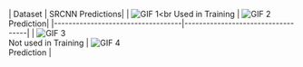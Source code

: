 
| Dataset | SRCNN Predictions|
| ![GIF 1](super_res1/highres.gif)<br Used in Training | ![GIF 2](super_res1/highres_pred.gif)<br>Prediction|
|-----------------------------------|-----------------------------------|
| ![GIF 3](super_res1/new_highres.gif)<br>Not used in Training | ![GIF 4](super_res1/new_highres_pred.gif)<br>Prediction |
